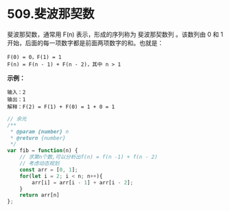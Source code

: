 # 509.斐波那契数

斐波那契数，通常用 F(n) 表示，形成的序列称为 斐波那契数列 。该数列由 0 和 1 开始，后面的每一项数字都是前面两项数字的和。也就是：

```
F(0) = 0，F(1) = 1
F(n) = F(n - 1) + F(n - 2)，其中 n > 1
```

**示例：**

```
输入：2
输出：1
解释：F(2) = F(1) + F(0) = 1 + 0 = 1
```

```js
// 余光
/**
 * @param {number} n
 * @return {number}
 */
var fib = function(n) {
    // 求第n个数,可以分析出f(n) = f(n -1) + f(n - 2)
    // 考虑动态规划
    const arr = [0, 1];
    for(let i = 2; i < n; n++){
        arr[i] = arr[i - 1] + arr[i - 2];
    }
    return arr[n]
};
```